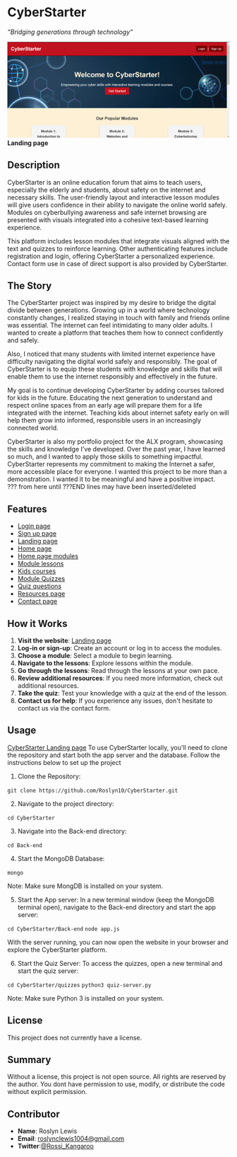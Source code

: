 # CyberStarter

*”Bridging generations through technology”*

![Landing page](Front-end/images/Landing%20page%20.png)
**Landing page**

## Description

CyberStarter is an online education forum that aims to teach users, especially the elderly and students, about safety on the internet and necessary skills. The user-friendly layout and interactive lesson modules will give users confidence in their ability to navigate the online world safely. Modules on cyberbullying awareness and safe internet browsing are presented with visuals integrated into a cohesive text-based learning experience.

This platform includes lesson modules that integrate visuals aligned with the text and quizzes to reinforce learning. Other authenticating features include registration and login, offering CyberStarter a personalized experience. Contact form use in case of direct support is also provided by CyberStarter.

## The Story

The CyberStarter project was inspired by my desire to bridge the digital divide between generations. Growing up in a world where technology constantly changes, I realized staying in touch with family and friends online was essential. The internet can feel intimidating to many older adults. I wanted to create a platform that teaches them how to connect confidently and safely. 

Also, I noticed that many students with limited internet experience have difficulty navigating the digital world safely and responsibly. The goal of CyberStarter is to equip these students with knowledge and skills that will enable them to use the internet responsibly and effectively in the future.

My goal is to continue developing CyberStarter by adding courses tailored for kids in the future. Educating the next generation to understand and respect online spaces from an early age will prepare them for a life integrated with the internet. Teaching kids about internet safety early on will help them grow into informed, responsible users in an increasingly connected world.

CyberStarter is also my portfolio project for the ALX program, showcasing the skills and knowledge I’ve developed. Over the past year, I have learned so much, and I wanted to apply those skills to something impactful. CyberStarter represents my commitment to making the Internet a safer, more accessible place for everyone. I wanted this project to be more than a demonstration. I wanted it to be meaningful and have a positive impact.  
??? from here until ???END lines may have been inserted/deleted

## Features
- [Login page](Front-end/images/Log-in%20page.png)
- [Sign up page](Front-end/images/Sign-up%20page.png)
- [Landing page](Front-end/images/Landing%20page%20.png)
- [Home page](Front-end/images/Home%20page.png)
- [Home page modules](Front-end/images/Home-page%20modules.png)
- [Module lessons](Front-end/images/Introduction%20lesson.png)
- [Kids courses](Front-end/images/Kids%20courses.png)
- [Module Quizzes](Front-end/images/Module%20Quizzes.png)
- [Quiz questions](Front-end/images/Quiz%20questions.png)
- [Resources page](Front-end/images/Resources%20page.png)
- [Contact page](Front-end/images/Contact%20page.png)



## How it Works
1. **Visit the website**: [Landing page](CyberStarter.surge.sh)
2. **Log-in or sign-up**: Create an account or log in to access the modules.
3. **Choose a module**: Select a module to begin learning.
4. **Navigate to the lessons**: Explore lessons within the module.
5. **Go through the lessons**: Read through the lessons at your own pace.
6. **Review additional resources**: If you need more information, check out additional resources.
7. **Take the quiz**: Test your knowledge with a quiz at the end of the lesson.
8. **Contact us for help**: If you experience any issues, don't hesitate to contact us via the contact form.


## Usage
[CyberStarter Landing page](CyberStarter.surge.sh)
To use CyberStarter locally, you'll need to clone the repository and start both the app server and the database. Follow the instructions below to set up the project

1. Clone the Repository:

```git clone https://github.com/Roslyn10/CyberStarter.git```

2. Navigate to the project directory:

```cd CyberStarter```

3. Navigate into the Back-end directory:

```cd Back-end```

4. Start the MongoDB Database:

```mongo```

Note: Make sure MongDB is installed on your system. 

5. Start the App server:
In a new terminal window (keep the MongoDB terminal open), navigate to the Back-end directory and start the app server:

```cd CyberStarter/Back-end```
```node app.js```

With the server running, you can now open the website in your browser and explore the CyberStarter platform.

6. Start the Quiz Server:
To access the quizzes, open a new terminal and start the quiz server:

```cd CyberStarter/quizzes```
```python3 quiz-server.py```

Note: Make sure Python 3 is installed on your system.


## License

This project does not currently have a license.

## Summary

Without a license, this project is not open source. All rights are reserved by the author. You dont have permission to use, modify, or distribute the code without explicit permission.

## Contributor

- **Name**: Roslyn Lewis
- **Email**: roslynclewis1004@gmail.com
- **Twitter**:[@Rossi_Kangaroo](https://twitter.com/Rossi_Kangaroo)